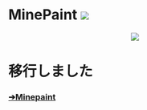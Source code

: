 # MinePaint <a href="https://github.com//bambooNoko/MinePaint/releases/"><img src="https://badgen.net/github/release/bambooNoko/MinePaint"></a>
<p align="center">
	<img src="https://image01.seesaawiki.jp/s/o/serori-memo/7XQEqKhfBH.png" width="">
</p>

# 移行しました
### **[➔Minepaint](https://github.com/Apedy/MinePaint)**
